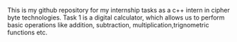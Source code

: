 This is my github repository for my internship tasks as a c++ intern in cipher byte technologies.
Task 1 is a digital calculator, which allows us to perform basic operations like addition, subtraction, multiplication,trignometric functions etc. 
